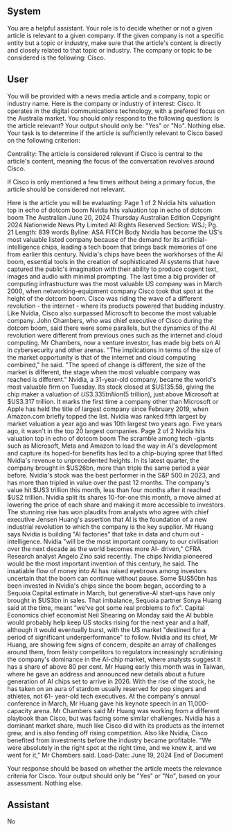 ## System

You are a helpful assistant. Your role is to decide whether or not a given article is relevant to a given company. If the given company is not a specific entity but a topic or industry, make sure that the article's content is directly and closely related to that topic or industry. The company or topic to be considered is the following: Cisco.

## User


You will be provided with a news media article and a company, topic or industry name. Here is the company or industry of interest: Cisco. It operates in the digital communications technology, with a prefered focus on the Australia market. You should only respond to the following question: Is the article relevant? Your output should only be: "Yes" or "No". Nothing else. Your task is to determine if the article is sufficiently relevant to Cisco based on the following criterion:

Centrality: The article is considered relevant if Cisco is central to the article's content, meaning the focus of the conversation revolves around Cisco.

If Cisco is only mentioned a few times without being a primary focus, the article should be considered not relevant.

Here is the article you will be evaluating: Page 1 of 2
Nvidia hits valuation top in echo of dotcom boom
Nvidia hits valuation top in echo of dotcom boom
The Australian
June 20, 2024 Thursday
Australian Edition
Copyright 2024 Nationwide News Pty Limited All Rights Reserved
Section: WSJ; Pg. 21
Length: 839 words
Byline: ASA FITCH
Body
Nvidia has become the US's most valuable listed company because of the demand for its artificial-intelligence 
chips, leading a tech boom that brings back memories of one from earlier this century.
Nvidia's chips have been the workhorses of the AI boom, essential tools in the creation of sophisticated AI systems 
that have captured the public's imagination with their ability to produce cogent text, images and audio with minimal 
prompting.
The last time a big provider of computing infrastructure was the most valuable US company was in March 2000, 
when networking-equipment company Cisco took that spot at the height of the dotcom boom.
Cisco was riding the wave of a different revolution - the internet - where its products powered that budding industry. 
Like Nvidia, Cisco also surpassed Microsoft to become the most valuable company.
John Chambers, who was chief executive of Cisco during the dotcom boom, said there were some parallels, but 
the dynamics of the AI revolution were different from previous ones such as the internet and cloud computing. Mr 
Chambers, now a venture investor, has made big bets on AI in cybersecurity and other arenas.
"The implications in terms of the size of the market opportunity is that of the internet and cloud computing 
combined," he said.
"The speed of change is different, the size of the market is different, the stage when the most valuable company 
was reached is different." Nvidia, a 31-year-old company, became the world's most valuable firm on Tuesday. Its 
stock closed at $US135.58, giving the chip maker a valuation of $US3.335 trillion ($5 trillion), just above Microsoft 
at $US3.317 trillion.
It marks the first time a company other than Microsoft or Apple has held the title of largest company since February 
2019, when Amazon.com briefly topped the list. Nvidia was ranked fifth largest by market valuation a year ago and 
was 10th largest two years ago. Five years ago, it wasn't in the top 20 largest companies.
Page 2 of 2
Nvidia hits valuation top in echo of dotcom boom
The scramble among tech -giants such as Microsoft, Meta and Amazon to lead the way in AI's development and 
capture its hoped-for benefits has led to a chip-buying spree that lifted Nvidia's revenue to unprecedented heights. 
In its latest quarter, the company brought in $US26bn, more than triple the same period a year before.
Nvidia's stock was the best performer in the S&P 500 in 2023, and has more than tripled in value over the past 12 
months. The company's value hit $US3 trillion this month, less than four months after it reached $US2 trillion.
Nvidia split its shares 10-for-one this month, a move aimed at lowering the price of each share and making it more 
accessible to investors.
The stunning rise has won plaudits from analysts who agree with chief executive Jensen Huang's assertion that AI 
is the foundation of a new industrial revolution to which the company is the key supplier. Mr Huang says Nvidia is 
building "AI factories" that take in data and churn out -intelligence.
Nvidia "will be the most important company to our civilisation over the next decade as the world becomes more AI-
driven," CFRA Research analyst Angelo Zino said recently. The chips Nvidia pioneered would be the most 
important invention of this century, he said.
The insatiable flow of money into AI has raised eyebrows among investors uncertain that the boom can continue 
without pause. Some $US50bn has been invested in Nvidia's chips since the boom began, according to a Sequoia 
Capital estimate in March, but generative-AI start-ups have only brought in $US3bn in sales.
That imbalance, Sequoia partner Sonya Huang said at the time, meant "we've got some real problems to fix". 
Capital Economics chief economist Neil Shearing on Monday said the AI bubble would probably help keep US 
stocks rising for the next year and a half, although it would eventually burst, with the US market "destined for a 
period of significant underperformance" to follow.
Nvidia and its chief, Mr Huang, are showing few signs of concern, despite an array of challenges around them, from 
feisty competitors to regulators increasingly scrutinising the company's dominance in the AI-chip market, where 
analysts suggest it has a share of above 80 per cent.
Mr Huang early this month was in Taiwan, where he gave an address and announced new details about a future 
generation of AI chips set to arrive in 2026.
With the rise of the stock, he has taken on an aura of stardom usually reserved for pop singers and athletes, not 61-
year-old tech executives. At the company's annual conference in March, Mr Huang gave his keynote speech in an 
11,000-capacity arena.
Mr Chambers said Mr Huang was working from a different playbook than Cisco, but was facing some similar 
challenges. Nvidia has a dominant market share, much like Cisco did with its products as the internet grew, and is 
also fending off rising competition. Also like Nvidia, Cisco benefited from investments before the industry became 
profitable. "We were absolutely in the right spot at the right time, and we knew it, and we went for it," Mr Chambers 
said.
Load-Date: June 19, 2024
End of Document

Your response should be based on whether the article meets the relevance criteria for Cisco.
Your output should only be "Yes" or "No", based on your assessment. Nothing else.
            

## Assistant

No

